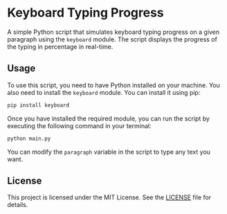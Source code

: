 # Keyboard Typing Progress

A simple Python script that simulates keyboard typing progress on a given paragraph using the `keyboard` module. The script displays the progress of the typing in percentage in real-time.

## Usage

To use this script, you need to have Python installed on your machine. You also need to install the `keyboard` module. You can install it using pip:

```py
pip install keyboard
```

Once you have installed the required module, you can run the script by executing the following command in your terminal:

```py
python main.py
```

You can modify the `paragraph` variable in the script to type any text you want.

## License

This project is licensed under the MIT License. See the [LICENSE](LICENSE) file for details.
